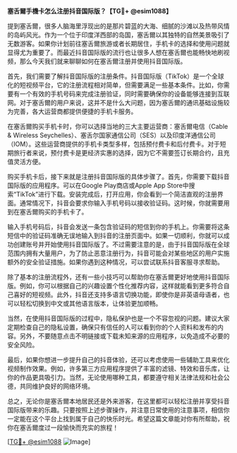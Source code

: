 **塞舌爾手機卡怎么注册抖音国际版？【TG💪+ @esim1088】**

提到塞舌爾，很多人脑海里浮现出的是那片碧蓝的大海、细腻的沙滩以及热带风情的岛屿风光。作为一个位于印度洋西部的岛国，塞舌爾以其独特的自然美景吸引了无数游客。如果你计划前往塞舌爾旅游或者长期居住，手机卡的选择和使用问题就显得尤为重要了。而最近抖音国际版的流行也让很多人想在塞舌爾也能畅快地刷视频，那么今天我们就来聊聊如何在塞舌爾注册并使用抖音国际版。

首先，我们需要了解抖音国际版的注册条件。抖音国际版（TikTok）是一个全球化的短视频平台，它的注册流程相对简单，但需要满足一些基本条件。比如，你需要有一个有效的手机号码来完成注册验证，同时需要确保你的设备能够连接到互联网。对于塞舌爾的用户来说，这并不是什么大问题，因为塞舌爾的通讯基础设施较为完善，各大运营商都提供便捷的手机卡服务。

在塞舌爾购买手机卡时，你可以选择当地的三大主要运营商：塞舌爾电信（Cable & Wireless Seychelles）、塞舌尔国家通信公司（SES）以及印度洋通信公司（IOM）。这些运营商提供的手机卡类型多样，包括预付费卡和后付费卡。对于短期旅行者来说，预付费卡是更经济实惠的选择，因为它不需要签订长期合约，且充值灵活方便。

购买手机卡后，接下来就是注册抖音国际版的具体步骤了。首先，你需要下载抖音国际版的应用程序。可以在Google Play商店或Apple App Store中搜索“TikTok”进行下载。安装完成后，打开应用，你会看到一个简洁直观的注册界面。通常情况下，抖音会要求你输入手机号码以接收验证码。这时候，你就需要用到在塞舌爾购买的手机卡了。

输入手机号码后，抖音会发送一条包含验证码的短信到你的手机上。你需要将这条短信中的验证码准确无误地输入到抖音的注册页面中。如果一切顺利，你就可以成功创建账号并开始使用抖音国际版了。不过需要注意的是，由于抖音国际版在全球范围内拥有大量用户，为了防止恶意注册行为，抖音可能会对某些地区的用户实施额外的安全验证措施。如果你遇到这种情况，可以尝试联系抖音客服寻求帮助。

除了基本的注册流程外，还有一些小技巧可以帮助你在塞舌爾更好地使用抖音国际版。例如，你可以根据自己的兴趣设置个性化推荐内容，这样就能看到更多符合自己喜好的短视频。此外，抖音还支持多语言切换功能，即使你是非英语母语者，也可以轻松切换到中文或其他语言版本，让体验更加顺畅。

当然，在使用抖音国际版的过程中，隐私保护也是一个不容忽视的问题。建议大家定期检查自己的隐私设置，确保只有信任的人可以看到你的个人资料和发布的内容。另外，不要随意点击不明链接或下载未知来源的应用程序，以免造成不必要的安全风险。

最后，如果你想进一步提升自己的抖音体验，还可以考虑使用一些辅助工具来优化视频制作效果。例如，许多第三方应用程序提供了丰富的滤镜、特效和音乐库，让你的作品更具吸引力。当然，无论使用哪种工具，都要遵守相关法律法规和社会公德，共同维护良好的网络环境。

总之，无论你是塞舌爾本地居民还是外来游客，在这里都可以轻松注册并享受抖音国际版带来的乐趣。只要按照上述步骤操作，并注意日常使用的注意事项，相信你一定能在这个平台上找到属于自己的快乐时光。希望这篇文章能对你有所帮助，祝你在塞舌爾度过一段愉快而充实的旅程！

[[TG💪+ @esim1088](https://t.me/s/esim1088) ![Image](https://i.postimg.cc/4NQfJmqS/Snipaste-2025-05-13-00-14-12.png)]